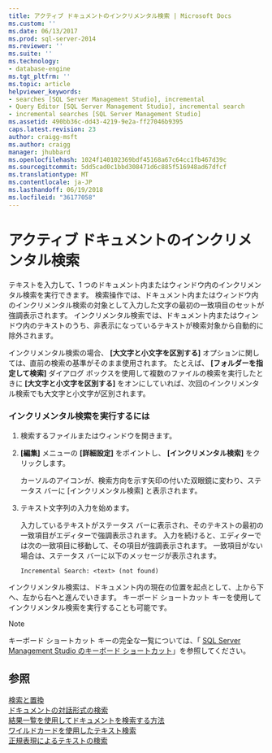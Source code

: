 ```yaml
---
title: アクティブ ドキュメントのインクリメンタル検索 | Microsoft Docs
ms.custom: ''
ms.date: 06/13/2017
ms.prod: sql-server-2014
ms.reviewer: ''
ms.suite: ''
ms.technology:
- database-engine
ms.tgt_pltfrm: ''
ms.topic: article
helpviewer_keywords:
- searches [SQL Server Management Studio], incremental
- Query Editor [SQL Server Management Studio], incremental search
- incremental searches [SQL Server Management Studio]
ms.assetid: 490bb36c-dd43-4219-9e2a-ff27046b9395
caps.latest.revision: 23
author: craigg-msft
ms.author: craigg
manager: jhubbard
ms.openlocfilehash: 1024f140102369bdf45168a67c64cc1fb467d39c
ms.sourcegitcommit: 5dd5cad0c1bbd308471d6c885f516948ad67dfcf
ms.translationtype: MT
ms.contentlocale: ja-JP
ms.lasthandoff: 06/19/2018
ms.locfileid: "36177058"
---
```

# <a name="search-an-active-document-incrementally"></a>アクティブ ドキュメントのインクリメンタル検索
  テキストを入力して、1 つのドキュメント内またはウィンドウ内のインクリメンタル検索を実行できます。 検索操作では、ドキュメント内またはウィンドウ内のインクリメンタル検索の対象として入力した文字の最初の一致項目のセットが強調表示されます。 インクリメンタル検索では、ドキュメント内またはウィンドウ内のテキストのうち、非表示になっているテキストが検索対象から自動的に除外されます。  
  
 インクリメンタル検索の場合、 **[大文字と小文字を区別する]** オプションに関しては、直前の検索の基準がそのまま使用されます。 たとえば、 **[フォルダーを指定して検索]** ダイアログ ボックスを使用して複数のファイルの検索を実行したときに **[大文字と小文字を区別する]** をオンにしていれば、次回のインクリメンタル検索でも大文字と小文字が区別されます。  
  
### <a name="to-search-incrementally"></a>インクリメンタル検索を実行するには  
  
1.  検索するファイルまたはウィンドウを開きます。  
  
2.  **[編集]** メニューの **[詳細設定]** をポイントし、 **[インクリメンタル検索]** をクリックします。  
  
     カーソルのアイコンが、検索方向を示す矢印の付いた双眼鏡に変わり、ステータス バーに [インクリメンタル検索] と表示されます。  
  
3.  テキスト文字列の入力を始めます。  
  
     入力しているテキストがステータス バーに表示され、そのテキストの最初の一致項目がエディターで強調表示されます。 入力を続けると、エディターでは次の一致項目に移動して、その項目が強調表示されます。 一致項目がない場合は、ステータス バーに以下のメッセージが表示されます。  
  
    ```  
    Incremental Search: <text> (not found)  
    ```  
  
 インクリメンタル検索は、ドキュメント内の現在の位置を起点として、上から下へ、左から右へと進んでいきます。 キーボード ショートカット キーを使用してインクリメンタル検索を実行することも可能です。  
  
> [!NOTE]  
>  キーボード ショートカット キーの完全な一覧については、「 [SQL Server Management Studio のキーボード ショートカット](../../ssms/sql-server-management-studio-keyboard-shortcuts.md)」を参照してください。  
  
## <a name="see-also"></a>参照  
 [検索と置換](search-and-replace.md)   
 [ドキュメントの対話形式の検索](search-documents-interactively.md)   
 [結果一覧を使用してドキュメントを検索する方法](search-documents-using-results-lists.md)   
 [ワイルドカードを使用したテキスト検索](search-text-with-wildcards.md)   
 [正規表現によるテキストの検索](search-text-with-regular-expressions.md)  
  
  